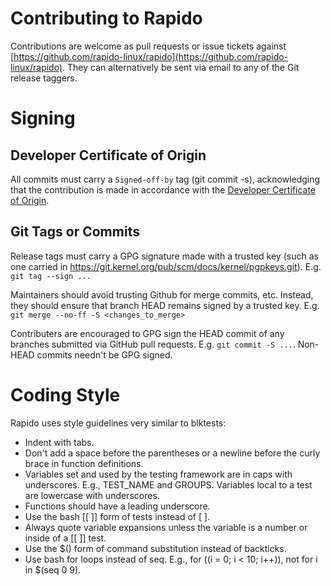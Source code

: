 # Contributing to Rapido

Contributions are welcome as pull requests or issue tickets against
[https://github.com/rapido-linux/rapido](https://github.com/rapido-linux/rapido).
They can alternatively be sent via email to any of the Git release taggers.


# Signing

## Developer Certificate of Origin

All commits must carry a `Signed-off-by` tag (git commit -s), acknowledging
that the contribution is made in accordance with the
[Developer Certificate of Origin](https://developercertificate.org/).


## Git Tags or Commits

Release tags must carry a GPG signature made with a trusted key (such as one
carried in https://git.kernel.org/pub/scm/docs/kernel/pgpkeys.git). E.g.
`git tag --sign ...`

Maintainers should avoid trusting Github for merge commits, etc. Instead, they
should ensure that branch HEAD remains signed by a trusted key. E.g.
`git merge --no-ff -S <changes_to_merge>`

Contributers are encouraged to GPG sign the HEAD commit of any branches
submitted via GitHub pull requests. E.g.
`git commit -S ...`. Non-HEAD commits needn't be GPG signed.


# Coding Style

Rapido uses style guidelines very similar to blktests:

- Indent with tabs.
- Don't add a space before the parentheses or a newline before the curly brace
  in function definitions.
- Variables set and used by the testing framework are in caps with underscores.
  E.g., TEST_NAME and GROUPS. Variables local to a test are lowercase
  with underscores.
- Functions should have a leading underscore.
- Use the bash [[ ]] form of tests instead of [ ].
- Always quote variable expansions unless the variable is a number or inside of
  a [[ ]] test.
- Use the $() form of command substitution instead of backticks.
- Use bash for loops instead of seq. E.g., for ((i = 0; i < 10; i++)), not
  for i in $(seq 0 9).
